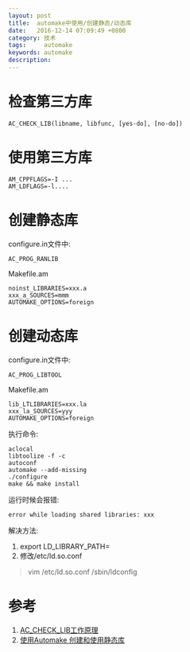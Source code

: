 ```yaml
---
layout: post
title:  automake中使用/创建静态/动态库  
date:   2016-12-14 07:09:49 +0800
category: 技术
tags:     automake
keywords: automake
description: 
---
```

#  检查第三方库   
```
AC_CHECK_LIB(libname, libfunc, [yes-do], [no-do])
```

# 使用第三方库  
```
AM_CPPFLAGS=-I ...
AM_LDFLAGS=-l....
```

# 创建静态库   
configure.in文件中: 
```
AC_PROG_RANLIB
```

Makefile.am 
```
noinst_LIBRARIES=xxx.a
xxx_a_SOURCES=mmm
AUTOMAKE_OPTIONS=foreign
```

# 创建动态库 
configure.in文件中:   
```
AC_PROG_LIBTOOL
```

Makefile.am
```
lib_LTLIBRARIES=xxx.la
xxx_la_SOURCES=yyy
AUTOMAKE_OPTIONS=foreign
```

执行命令: 
```
aclocal
libtoolize -f -c
autoconf
automake --add-missing
./configure
make && make install
```

运行时候会报错:
```
error while loading shared libraries: xxx
```

解决方法:
1. export LD_LIBRARY_PATH=
2. 修改/etc/ld.so.conf
> vim /etc/ld.so.conf 
> /sbin/ldconfig


# 参考   
1. [AC_CHECK_LIB工作原理](http://blog.csdn.net/sukhoi27smk/article/details/19418421)   
2. [使用Automake 创建和使用静态库](http://www.cnblogs.com/shenlian/archive/2011/10/21/2220367.html)

